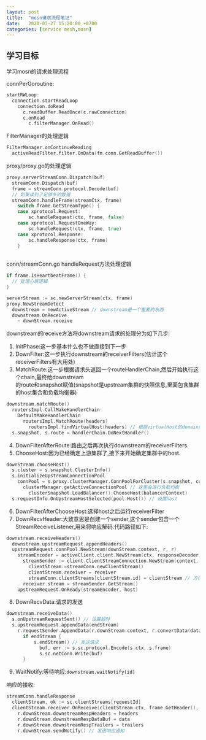 ```yaml
---
layout: post
title:  "mosn请求流程笔记"
date:   2020-07-27 15:20:00 +0700
categories: [service mesh,mosn]
---
```


## 学习目标
学习mosn的请求处理流程

connPerGoroutine:
```go
startRWLoop:
  connection.startReadLoop
    connection.doRead
	  c.readBuffer.ReadOnce(c.rawConnection)
	  c.onRead
	    c.filterManager.OnRead()
```

FilterManager的处理逻辑
```go
FilterManager.onContinueReading
  activeReadFilter.filter.OnData(fm.conn.GetReadBuffer())
```

proxy/proxy.go的处理逻辑
```go
proxy.serverStreamConn.Dispatch(buf)
  streamConn.Dispatch(buf)
  frame = streamConn.protocol.Decode(buf)
  // 如果读到了足够多的数据
  streamConn.handleFrame(streamCtx, frame)
    switch frame.GetStreamType() {
	case xprotocol.Request:
		sc.handleRequest(ctx, frame, false)
	case xprotocol.RequestOneWay:
		sc.handleRequest(ctx, frame, true)
	case xprotocol.Response:
		sc.handleResponse(ctx, frame)
	}
	
```

conn/streamConn.go
handleRequest方法处理逻辑
```go
if frame.IsHeartbeatFrame() {
  // 处理心跳逻辑
}

serverStream := sc.newServerStream(ctx, frame)
proxy.NewStreamDetect
  downstream = newActiveStream // downstream是一个重要的东西
  downstream.OnReceive
    ~ downStream.receive
```

downstream的receive方法将downstream请求的处理分为如下几步:
1. InitPhase:这一步基本什么也不做直接到下一步
2. DownFilter:这一步执行downstream的receiverFilters(估计这个receiverFilters有大用处)
3. MatchRoute:这一步根据请求头返回一个routeHandlerChain,然后开始执行这个chain,最终给downstream  
的route和snapshot赋值(snapshot是upstream集群的快照信息,里面包含集群的host集合和负载均衡器)
```go
downstream.matchRoute()
  routersImpl.CallMakeHandlerChain
    DefaultMakeHandlerChain
	  routersImpl.MatchRoute(headers)
	    routersImpl.findVirtualHost(headers) // 根据virtualHost的domain配置可能返回默认的
  s.snapshot, s.route = handlerChain.DoNextHandler()
```
4. DownFilterAfterRoute:路由之后再次执行downstream的receiverFilters.
5. ChooseHost:因为已经确定上游集群了,接下来开始确定集群中的host.
```go
downStream.chooseHost()
  s.cluster = s.snapshot.ClusterInfo()
  s.initializeUpstreamConnectionPool
    connPool = s.proxy.clusterManager.ConnPoolForCluster(s.snapshot, currentProtocol) // 这里会进行连接池的创建和初始化
	  clusterManager.getActiveConnectionPool // 这里会进行负载均衡
	    clusterSnapshot.LoadBalancer().ChooseHost(balancerContext)
  s.requestInfo.OnUpstreamHostSelected(pool.Host()) // 设置host
```
6. DownFilterAfterChooseHost:选择host之后运行receiverFilter
7. DownRecvHeader:大致意思是创建一个sender,这个sender包含一个StreamReceiveListener,用来将响应解码.代码路径如下:
```go
downstream.receiveHeaders()
  downstream.upstreamRequest.appendHeaders()
  upstreamRequest.connPool.NewStream(downStream.context, r, r)
    streamEncoder = activeClient.client.NewStream(ctx, responseDecoder) // responseDecoder就是upstreamRequest
      streamSender := client.ClientStreamConnection.NewStream(context, receiver)
	    clientStream:=streamConn.newClientStream()
	    clientStream.receiver = receiver
		streamConn.clientStreams[clientStream.id] = clientStream // 方便响应到来时进行对应
	  receiver.stream = streamSender.GetStream()
    upstreamRequest.OnReady(streamEncoder, host)
```
8. DownRecvData:请求的发送
```go
downstream.receiveData()
  s.onUpstreamRequestSent() // 设置超时
  s.upstreamRequest.appendData(endStream)
    r.requestSender.AppendData(r.downStream.context, r.convertData(data), endStream)
      if endStream {
		  s.endStream() // 发送请求
		    buf, err := s.sc.protocol.Encode(s.ctx, s.frame)
			s.sc.netConn.Write(buf)
	  }
```
9. WaitNotify:等待响应:`downstream.waitNotify(id)`


响应的接收:
```go
streamConn.handleResponse
  clientStream, ok := sc.clientStreams[requestId]
  clientStream.receiver.OnReceive(clientStream.ctx, frame.GetHeader(), frame.GetData(), nil) // clientStream是xStream,receiver是StreamReceiveListener即upstreamRequest
    r.downStream.downstreamRespHeaders = headers
	r.downStream.downstreamRespDataBuf = data
	r.downStream.downstreamRespTrailers = trailers
	r.downStream.sendNotify() // 发送响应通知

```




